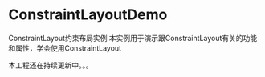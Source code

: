 ﻿# ConstraintLayoutDemo
ConstraintLayout约束布局实例
本实例用于演示跟ConstraintLayout有关的功能和属性，学会使用ConstraintLayout

本工程还在持续更新中。。。
